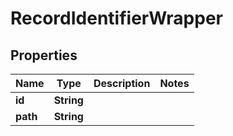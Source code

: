 

# RecordIdentifierWrapper


## Properties

| Name | Type | Description | Notes |
|------------ | ------------- | ------------- | -------------|
|**id** | **String** |  |  |
|**path** | **String** |  |  |



